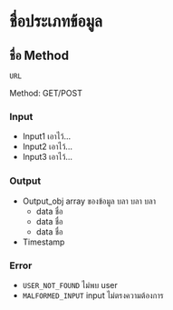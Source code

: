 # ชื่อประเภทข้อมูล

## ชื่อ Method

`URL`

Method: GET/POST

### Input
- Input1 เอาไว้...
- Input2 เอาไว้...
- Input3 เอาไว้...

### Output
- Output_obj array ของข้อมูล บลา บลา บลา
    * data ชื่อ
    * data ชื่อ
    * data ชื่อ
- Timestamp

### Error
- `USER_NOT_FOUND` ไม่พบ user
- `MALFORMED_INPUT` input ไม่ตรงความต้องการ
